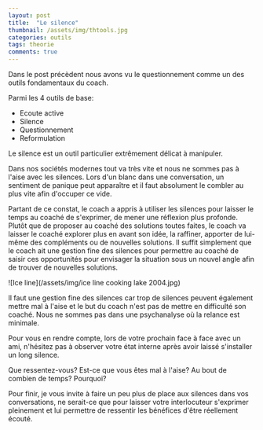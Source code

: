 ```yaml
---
layout: post
title:  "Le silence"
thumbnail: /assets/img/thtools.jpg
categories: outils
tags: theorie
comments: true
---
```


Dans le post précèdent nous avons vu le questionnement comme un des outils fondamentaux du coach.

Parmi les 4 outils de base:
* Ecoute active
* Silence
* Questionnement
* Reformulation

Le silence est un outil particulier extrêmement délicat à manipuler.

Dans nos sociétés modernes tout va très vite et nous ne sommes pas à l'aise avec les silences.
Lors d'un blanc dans une conversation, un sentiment de panique peut apparaître et il faut absolument le combler au plus vite afin d'occuper ce vide.

Partant de ce constat, le coach a appris à utiliser les silences pour laisser le temps au coaché de s'exprimer, de mener une réflexion plus profonde.
Plutôt que de proposer au coaché des solutions toutes faites, le coach va laisser le coaché explorer plus en avant son idée, la raffiner, apporter de lui-même des compléments ou de nouvelles solutions.
Il suffit simplement que le coach ait une gestion fine des silences pour permettre au coaché de saisir ces opportunités pour envisager la situation sous un nouvel angle afin de trouver de nouvelles solutions.

![Ice line](/assets/img/ice line cooking lake 2004.jpg)

Il faut une gestion fine des silences car trop de silences peuvent également mettre mal à l'aise et le but du coach n'est pas de mettre en difficulté son coaché. Nous ne sommes pas dans une psychanalyse où la relance est minimale.

Pour vous en rendre compte, lors de votre prochain face à face avec un ami, n'hésitez pas à observer votre état interne après avoir laissé s'installer un long silence.

Que ressentez-vous? Est-ce que vous êtes mal à l'aise? Au bout de combien de temps? Pourquoi?

Pour finir, je vous invite à faire un peu plus de place aux silences dans vos conversations, ne serait-ce que pour laisser votre interlocuteur s'exprimer pleinement et lui permettre de ressentir les bénéfices d'être réellement écouté.

